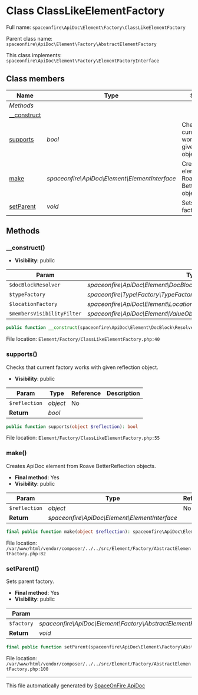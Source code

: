 # Class ClassLikeElementFactory

Full name: `spaceonfire\ApiDoc\Element\Factory\ClassLikeElementFactory`

Parent class name: `spaceonfire\ApiDoc\Element\Factory\AbstractElementFactory`

This class implements: `spaceonfire\ApiDoc\Element\Factory\ElementFactoryInterface`

## Class members

| Name                                                                                   | Type                                          | Summary                                                         | Additional                                           |
| -------------------------------------------------------------------------------------- | --------------------------------------------- | --------------------------------------------------------------- | ---------------------------------------------------- |
| _Methods_                                                                              |                                               |                                                                 |                                                      |
| [\_\_construct](#spaceonfire_apidoc_element_factory_classlikeelementfactory_construct) |                                               |                                                                 | [📢](# "Visibility: public")                         |
| [supports](#spaceonfire_apidoc_element_factory_classlikeelementfactory_supports)       | _bool_                                        | Checks that current factory works with given reflection object. | [📢](# "Visibility: public")                         |
| [make](#spaceonfire_apidoc_element_factory_abstractelementfactory_make)                | _spaceonfire\ApiDoc\Element\ElementInterface_ | Creates ApiDoc element from Roave BetterReflection objects.     | [📌](# "Final element") [📢](# "Visibility: public") |
| [setParent](#spaceonfire_apidoc_element_factory_abstractelementfactory_setparent)      | _void_                                        | Sets parent factory.                                            | [📌](# "Final element") [📢](# "Visibility: public") |

## Methods

<a name="spaceonfire_apidoc_element_factory_classlikeelementfactory_construct"></a>

### \_\_construct()

-   **Visibility**: public

| Param                      | Type                                                                            | Reference | Description |
| -------------------------- | ------------------------------------------------------------------------------- | --------- | ----------- |
| `$docBlockResolver`        | _spaceonfire\ApiDoc\Element\DocBlock\Resolver\DocBlockResolverInterface_        | No        |             |
| `$typeFactory`             | _spaceonfire\Type\Factory\TypeFactoryInterface_                                 | No        |             |
| `$locationFactory`         | _spaceonfire\ApiDoc\Element\Location\LocationFactory_                           | No        |             |
| `$membersVisibilityFilter` | _spaceonfire\ApiDoc\Element\ValueObject\ClassMembersVisibilityFilter&#124;null_ | No        |             |

```php
public function __construct(spaceonfire\ApiDoc\Element\DocBlock\Resolver\DocBlockResolverInterface $docBlockResolver, spaceonfire\Type\Factory\TypeFactoryInterface $typeFactory, spaceonfire\ApiDoc\Element\Location\LocationFactory $locationFactory, spaceonfire\ApiDoc\Element\ValueObject\ClassMembersVisibilityFilter|null $membersVisibilityFilter = null)
```

File location: `Element/Factory/ClassLikeElementFactory.php:40`

<a name="spaceonfire_apidoc_element_factory_classlikeelementfactory_supports"></a>

### supports()

Checks that current factory works with given reflection object.

-   **Visibility**: public

| Param         | Type     | Reference | Description |
| ------------- | -------- | --------- | ----------- |
| `$reflection` | _object_ | No        |             |
| **Return**    | _bool_   |           |             |

```php
public function supports(object $reflection): bool
```

File location: `Element/Factory/ClassLikeElementFactory.php:55`

<a name="spaceonfire_apidoc_element_factory_abstractelementfactory_make"></a>

### make()

Creates ApiDoc element from Roave BetterReflection objects.

-   **Final method**: Yes
-   **Visibility**: public

| Param         | Type                                          | Reference | Description |
| ------------- | --------------------------------------------- | --------- | ----------- |
| `$reflection` | _object_                                      | No        |             |
| **Return**    | _spaceonfire\ApiDoc\Element\ElementInterface_ |           |             |

```php
final public function make(object $reflection): spaceonfire\ApiDoc\Element\ElementInterface
```

File location: `/var/www/html/vendor/composer/../../src/Element/Factory/AbstractElementFactory.php:82`

<a name="spaceonfire_apidoc_element_factory_abstractelementfactory_setparent"></a>

### setParent()

Sets parent factory.

-   **Final method**: Yes
-   **Visibility**: public

| Param      | Type                                                                                                                        | Reference | Description |
| ---------- | --------------------------------------------------------------------------------------------------------------------------- | --------- | ----------- |
| `$factory` | _spaceonfire\ApiDoc\Element\Factory\AbstractElementFactory&#124;spaceonfire\ApiDoc\Element\Factory\ElementFactoryInterface_ | No        |             |
| **Return** | _void_                                                                                                                      |           |             |

```php
final public function setParent(spaceonfire\ApiDoc\Element\Factory\AbstractElementFactory|spaceonfire\ApiDoc\Element\Factory\ElementFactoryInterface $factory): void
```

File location: `/var/www/html/vendor/composer/../../src/Element/Factory/AbstractElementFactory.php:100`

---

This file automatically generated by [SpaceOnFire ApiDoc](https://github.com/spaceonfire/apidoc)
